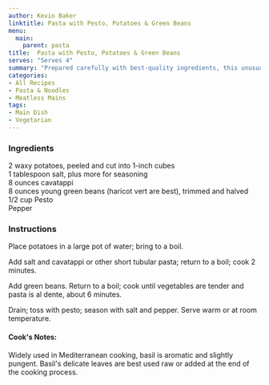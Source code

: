 ```yaml
---
author: Kevin Baker
linktitle: Pasta with Pesto, Potatoes & Green Beans
menu:
  main:
    parent: pasta
title:  Pasta with Pesto, Potatoes & Green Beans
serves: "Serves 4"
summary: "Prepared carefully with best-quality ingredients, this unusual pasta dish is both delicate and filling."
categories:
- All Recipes
- Pasta & Noodles
- Meatless Mains
tags: 
- Main Dish
- Vegetarian
---
```

### Ingredients

<div class="ingredient-list">

2 waxy potatoes, peeled and cut into 1-inch cubes  
1 tablespoon salt, plus more for seasoning  
8 ounces cavatappi  
8 ounces young green beans (haricot vert are best), trimmed and halved  
1/2 cup Pesto  
Pepper  

</div>

### Instructions
Place potatoes in a large pot of water; bring to a boil.

Add salt and cavatappi or other short tubular pasta; return to a boil; cook 2 minutes.

Add green beans. Return to a boil; cook until vegetables are tender and pasta is al dente, about 6 minutes.

Drain; toss with pesto; season with salt and pepper. Serve warm or at room temperature.

#### Cook's Notes:
Widely used in Mediterranean cooking, basil is aromatic and slightly pungent. Basil's delicate leaves are best used raw or added at the end of the cooking process.